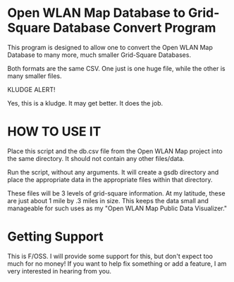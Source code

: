 Open WLAN Map Database to Grid-Square Database Convert Program
==============================================================

This program is designed to allow one to convert the Open WLAN Map
Database to many more, much smaller Grid-Square Databases.

Both formats are the same CSV. One just is one huge file, while
the other is many smaller files.

KLUDGE ALERT!

Yes, this is a kludge. It may get better. It does the job.


HOW TO USE IT
=============

Place this script and the db.csv file from the Open WLAN Map project
into the same directory. It should not contain any other files/data.

Run the script, without any arguments. It will create a gsdb directory
and place the appropriate data in the appropriate files within that
directory.

These files will be 3 levels of grid-square information. At my latitude,
these are just about 1 mile by .3 miles in size. This keeps the data small
and manageable for such uses as my "Open WLAN Map Public Data Visualizer."


Getting Support
===============
This is F/OSS. I will provide some support for this, but don't expect too much
for no money! If you want to help fix something or add a feature, I am very
interested in hearing from you.
